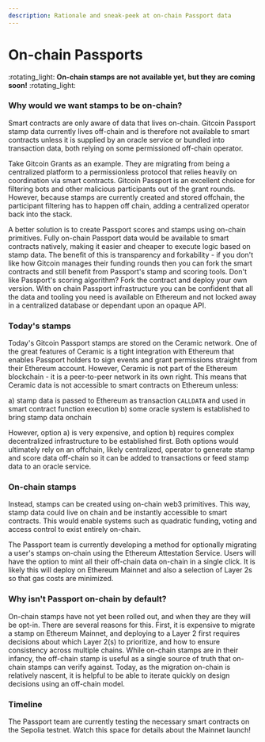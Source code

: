 ```yaml
---
description: Rationale and sneak-peek at on-chain Passport data
---
```


# On-chain Passports

:rotating\_light: **On-chain stamps are not available yet, but they are coming soon!** :rotating\_light:

### Why would we want stamps to be on-chain?

Smart contracts are only aware of data that lives on-chain. Gitcoin Passport stamp data currently lives off-chain and is therefore not available to smart contracts unless it is supplied by an oracle service or bundled into transaction data, both relying on some permissioned off-chain operator.

Take Gitcoin Grants as an example. They are migrating from being a centralized platform to a permissionless protocol that relies heavily on coordination via smart contracts. Gitcoin Passport is an excellent choice for filtering bots and other malicious participants out of the grant rounds. However, because stamps are currently created and stored offchain, the participant filtering has to happen off chain, adding a centralized operator back into the stack.

A better solution is to create Passport scores and stamps using on-chain primitives. Fully on-chain Passport data would be available to smart contracts natively, making it easier and cheaper to execute logic based on stamp data. The benefit of this is transparency and forkability - if you don't like how Gitcoin manages their funding rounds then you can fork the smart contracts and still benefit from Passport's stamp and scoring tools. Don't like Passport's scoring algorithm? Fork the contract and deploy your own version. With on chain Passport infrastructure you can be confident that all the data and tooling you need is available on Ethereum and not locked away in a centralized database or dependant upon an opaque API.

### Today's stamps

Today's Gitcoin Passport stamps are stored on the Ceramic network. One of the great features of Ceramic is a tight integration with Ethereum that enables Passport holders to sign events and grant permissions straight from their Ethereum account. However, Ceramic is not part of the Ethereum blockchain - it is a peer-to-peer network in its own right. This means that Ceramic data is not accessible to smart contracts on Ethereum unless:

a) stamp data is passed to Ethereum as transaction `CALLDATA` and used in smart contract function execution b) some oracle system is established to bring stamp data onchain

However, option a) is very expensive, and option b) requires complex decentralized infrastructure to be established first. Both options would ultimately rely on an offchain, likely centralized, operator to generate stamp and score data off-chain so it can be added to transactions or feed stamp data to an oracle service.

### On-chain stamps

Instead, stamps can be created using on-chain web3 primitives. This way, stamp data could live on chain and be instantly accessible to smart contracts. This would enable systems such as quadratic funding, voting and access control to exist entirely on-chain.

The Passport team is currently developing a method for optionally migrating a user's stamps on-chain using the Ethereum Attestation Service. Users will have the option to mint all their off-chain data on-chain in a single click. It is likely this will deploy on Ethereum Mainnet and also a selection of Layer 2s so that gas costs are minimized.

### Why isn't Passport on-chain by default?

On-chain stamps have not yet been rolled out, and when they are they will be opt-in. There are several reasons for this. First, it is expensive to migrate a stamp on Ethereum Mainnet, and deploying to a Layer 2 first requires decisions about which Layer 2(s) to prioritize, and how to ensure consistency across multiple chains. While on-chain stamps are in their infancy, the off-chain stamp is useful as a single source of truth that on-chain stamps can verify against. Today, as the migration on-chain is relatively nascent, it is helpful to be able to iterate quickly on design decisions using an off-chain model.&#x20;

### Timeline

The Passport team are currently testing the necessary smart contracts on the Sepolia testnet. Watch this space for details about the Mainnet launch!
